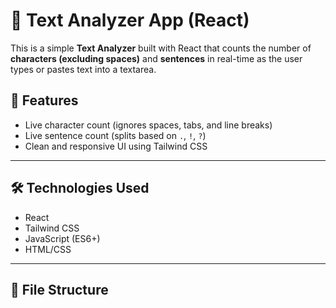 # 📝 Text Analyzer App (React)

This is a simple **Text Analyzer** built with React that counts the number of **characters (excluding spaces)** and **sentences** in real-time as the user types or pastes text into a textarea.

## 🚀 Features

- Live character count (ignores spaces, tabs, and line breaks)
- Live sentence count (splits based on `.`, `!`, `?`)
- Clean and responsive UI using Tailwind CSS

---

## 🛠️ Technologies Used

- React
- Tailwind CSS
- JavaScript (ES6+)
- HTML/CSS

---

## 📂 File Structure


